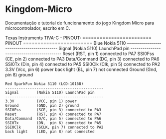 # Kingdom-Micro
Documentação e tutorial de funcionamento do jogo Kingdom Micro para microcontrolador, escrito em C.

Texas Instruments TIVA-C - PINOUT:
======================== PINOUT ========================
    Blue Nokia 5110
    -------------------------------------------
    Signal        (Nokia 5110) LaunchPad pin
    -------------------------------------------
    Reset         (RST, pin 1) connected to PA7
    SSI0Fss       (CE,  pin 2) connected to PA3
    Data/Command  (DC,  pin 3) connected to PA6
    SSI0Tx        (Din, pin 4) connected to PA5
    SSI0Clk       (Clk, pin 5) connected to PA2
    3.3V          (Vcc, pin 6) power
    back light    (BL,  pin 7) not connected
    Ground        (Gnd, pin 8) ground

    Red SparkFun Nokia 5110 (LCD-10168)
    --------------------------------------------
    Signal        (Nokia 5110) LaunchPad pin
    --------------------------------------------
    3.3V          (VCC, pin 1) power
    Ground        (GND, pin 2) ground
    SSI0Fss       (SCE, pin 3) connected to PA3
    Reset         (RST, pin 4) connected to PA7
    Data/Command  (D/C, pin 5) connected to PA6
    SSI0Tx        (DN,  pin 6) connected to PA5
    SSI0Clk       (SCLK, pin 7) connected to PA2
    back light    (LED, pin 8) not connected
